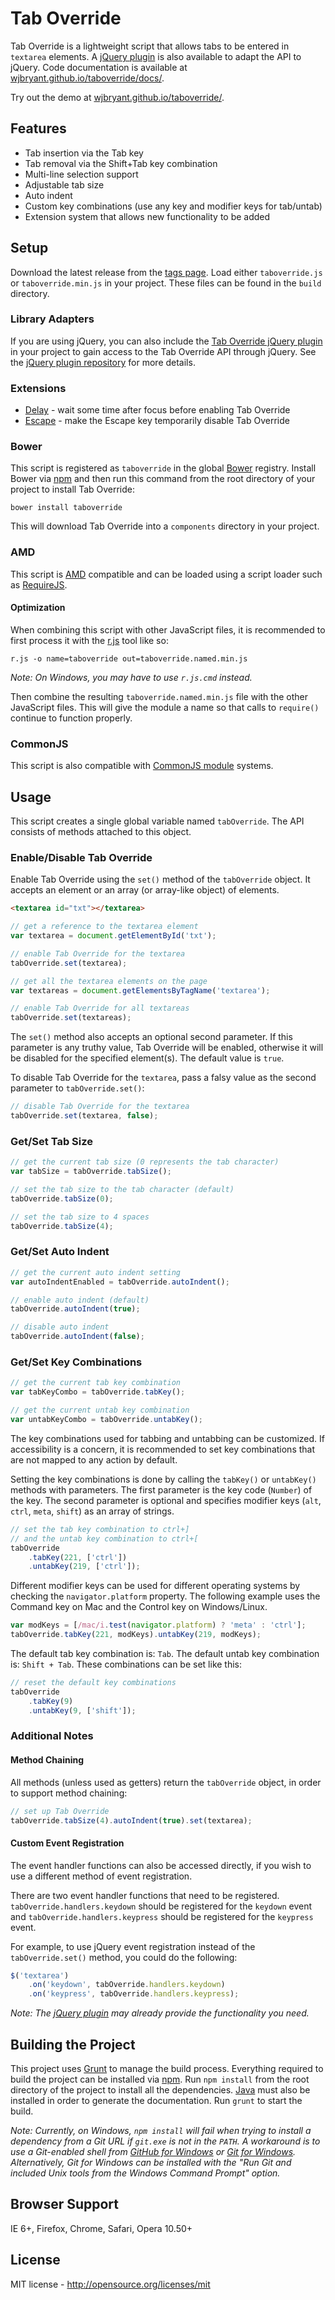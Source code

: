 # Tab Override

Tab Override is a lightweight script that allows tabs to be entered in
`textarea` elements. A
[jQuery plugin](https://github.com/wjbryant/jquery.taboverride "Tab Override jQuery plugin")
is also available to adapt the API to jQuery. Code documentation is available at
[wjbryant.github.io/taboverride/docs/](http://wjbryant.github.io/taboverride/docs/tabOverride.html "Tab Override Code Documentation").

Try out the demo at
[wjbryant.github.io/taboverride/](http://wjbryant.github.io/taboverride/ "Tab Override Demo").

## Features

* Tab insertion via the Tab key
* Tab removal via the Shift+Tab key combination
* Multi-line selection support
* Adjustable tab size
* Auto indent
* Custom key combinations (use any key and modifier keys for tab/untab)
* Extension system that allows new functionality to be added

## Setup

Download the latest release from the [tags page](https://github.com/wjbryant/taboverride/tags).
Load either `taboverride.js` or `taboverride.min.js` in your project. These files
can be found in the `build` directory.

### Library Adapters

If you are using jQuery, you can also include the
[Tab Override jQuery plugin](https://github.com/wjbryant/jquery.taboverride)
in your project to gain access to the Tab Override API through jQuery. See the
[jQuery plugin repository](https://github.com/wjbryant/jquery.taboverride)
for more details.

### Extensions

* [Delay](https://github.com/wjbryant/taboverride.delay) - wait some time after focus before enabling Tab Override
* [Escape](https://github.com/wjbryant/taboverride.escape) - make the Escape key temporarily disable Tab Override

### Bower

This script is registered as `taboverride` in the global [Bower](http://twitter.github.com/bower/)
registry. Install Bower via [npm](https://npmjs.org/doc/README.html) and then
run this command from the root directory of your project to install Tab Override:

```
bower install taboverride
```

This will download Tab Override into a `components` directory in your project.

### AMD

This script is [AMD](https://github.com/amdjs/amdjs-api/wiki/AMD) compatible and
can be loaded using a script loader such as [RequireJS](http://requirejs.org/).

#### Optimization

When combining this script with other JavaScript files, it is recommended to
first process it with the [r.js](https://github.com/jrburke/r.js) tool like so:

```
r.js -o name=taboverride out=taboverride.named.min.js
```

*Note: On Windows, you may have to use `r.js.cmd` instead.*

Then combine the resulting `taboverride.named.min.js` file with the other
JavaScript files. This will give the module a name so that calls to `require()`
continue to function properly.

### CommonJS

This script is also compatible with [CommonJS module](http://wiki.commonjs.org/wiki/Modules)
systems.

## Usage

This script creates a single global variable named `tabOverride`. The API
consists of methods attached to this object.

### Enable/Disable Tab Override

Enable Tab Override using the `set()` method of the `tabOverride` object. It
accepts an element or an array (or array-like object) of elements.

```html
<textarea id="txt"></textarea>
```

```javascript
// get a reference to the textarea element
var textarea = document.getElementById('txt');

// enable Tab Override for the textarea
tabOverride.set(textarea);
```

```javascript
// get all the textarea elements on the page
var textareas = document.getElementsByTagName('textarea');

// enable Tab Override for all textareas
tabOverride.set(textareas);
```

The `set()` method also accepts an optional second parameter. If this
parameter is any truthy value, Tab Override will be enabled, otherwise it will
be disabled for the specified element(s). The default value is `true`.

To disable Tab Override for the `textarea`, pass a falsy value as the second
parameter to `tabOverride.set()`:

```javascript
// disable Tab Override for the textarea
tabOverride.set(textarea, false);
```

### Get/Set Tab Size

```javascript
// get the current tab size (0 represents the tab character)
var tabSize = tabOverride.tabSize();
```

```javascript
// set the tab size to the tab character (default)
tabOverride.tabSize(0);

// set the tab size to 4 spaces
tabOverride.tabSize(4);
```

### Get/Set Auto Indent

```javascript
// get the current auto indent setting
var autoIndentEnabled = tabOverride.autoIndent();
```

```javascript
// enable auto indent (default)
tabOverride.autoIndent(true);

// disable auto indent
tabOverride.autoIndent(false);
```

### Get/Set Key Combinations

```javascript
// get the current tab key combination
var tabKeyCombo = tabOverride.tabKey();

// get the current untab key combination
var untabKeyCombo = tabOverride.untabKey();
```

The key combinations used for tabbing and untabbing can be customized. If
accessibility is a concern, it is recommended to set key combinations that are
not mapped to any action by default.

Setting the key combinations is done by calling the `tabKey()` or `untabKey()`
methods with parameters. The first parameter is the key code (`Number`) of the
key. The second parameter is optional and specifies modifier keys (`alt`, `ctrl`,
`meta`, `shift`) as an array of strings.

```javascript
// set the tab key combination to ctrl+]
// and the untab key combination to ctrl+[
tabOverride
    .tabKey(221, ['ctrl'])
    .untabKey(219, ['ctrl']);
```

Different modifier keys can be used for different operating systems by checking
the `navigator.platform` property. The following example uses the Command key on
Mac and the Control key on Windows/Linux.

```javascript
var modKeys = [/mac/i.test(navigator.platform) ? 'meta' : 'ctrl'];
tabOverride.tabKey(221, modKeys).untabKey(219, modKeys);
```

The default tab key combination is: `Tab`. The default untab key combination is:
`Shift + Tab`. These combinations can be set like this:

```javascript
// reset the default key combinations
tabOverride
    .tabKey(9)
    .untabKey(9, ['shift']);
```

### Additional Notes

#### Method Chaining

All methods (unless used as getters) return the `tabOverride` object, in order
to support method chaining:

```javascript
// set up Tab Override
tabOverride.tabSize(4).autoIndent(true).set(textarea);
```

#### Custom Event Registration

The event handler functions can also be accessed directly, if you wish to use
a different method of event registration.

There are two event handler functions that need to be registered.
`tabOverride.handlers.keydown` should be registered for the `keydown` event and
`tabOverride.handlers.keypress` should be registered for the `keypress` event.

For example, to use jQuery event registration instead of the `tabOverride.set()`
method, you could do the following:

```javascript
$('textarea')
    .on('keydown', tabOverride.handlers.keydown)
    .on('keypress', tabOverride.handlers.keypress);
```

*Note: The [jQuery plugin](https://github.com/wjbryant/jquery.taboverride)
may already provide the functionality you need.*

## Building the Project

This project uses [Grunt](https://github.com/gruntjs/grunt) to manage the build
process. Everything required to build the project can be installed via
[npm](https://npmjs.org/). Run `npm install` from the root directory of the
project to install all the dependencies. [Java](http://java.com/) must also be
installed in order to generate the documentation. Run `grunt` to start the build.

*Note: Currently, on Windows, `npm install` will fail when trying to install a
dependency from a Git URL if `git.exe` is not in the `PATH`. A workaround is to
use a Git-enabled shell from [GitHub for Windows](http://windows.github.com/) or
[Git for Windows](http://msysgit.github.com/). Alternatively, Git for Windows
can be installed with the "Run Git and included Unix tools from the Windows
Command Prompt" option.*

## Browser Support

IE 6+, Firefox, Chrome, Safari, Opera 10.50+

## License

MIT license - http://opensource.org/licenses/mit